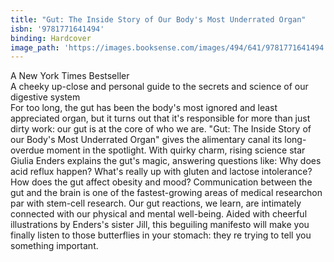 ```yaml
---
title: "Gut: The Inside Story of Our Body's Most Underrated Organ"
isbn: '9781771641494'
binding: Hardcover
image_path: 'https://images.booksense.com/images/494/641/9781771641494.jpg'
---
```



A New York Times Bestseller&nbsp;
<br>A cheeky up-close and personal guide to the secrets and science of our digestive system&nbsp;
<br>For too long, the gut has been the body's most ignored and least appreciated organ, but it turns out that it's responsible for more than just dirty work: our gut is at the core of who we are. "Gut: The Inside Story of our Body's Most Underrated Organ" gives the alimentary canal its long-overdue moment in the spotlight. With quirky charm, rising science star Giulia Enders explains the gut's magic, answering questions like: Why does acid reflux happen? What's really up with gluten and lactose intolerance? How does the gut affect obesity and mood? Communication between the gut and the brain is one of the fastest-growing areas of medical researchon par with stem-cell research. Our gut reactions, we learn, are intimately connected with our physical and mental well-being. Aided with cheerful illustrations by Enders's sister Jill, this beguiling manifesto will make you finally listen to those butterflies in your stomach: they re trying to tell you something important.